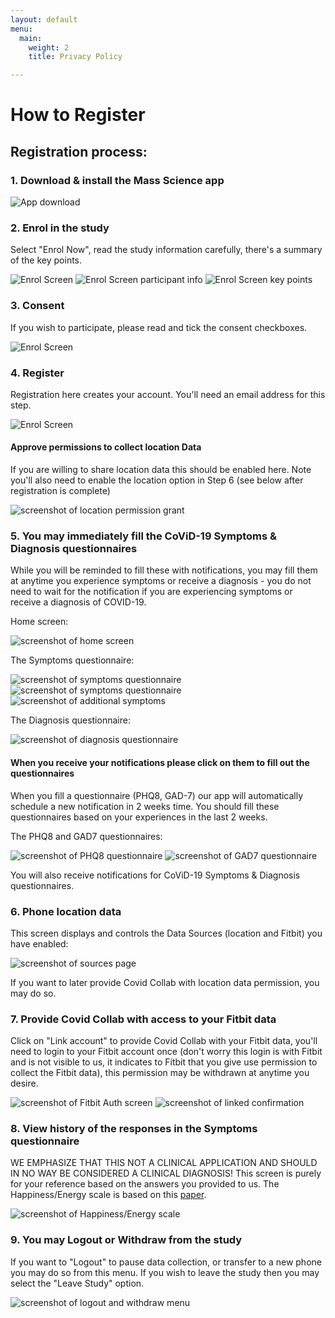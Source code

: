 ```yaml
---
layout: default
menu:
  main:
    weight: 2
    title: Privacy Policy

---
```

# How to Register

## Registration process:


### 1. Download & install the Mass Science app

![App download](uploads/2020/04/08/download-app-buttons.png)

### 2. Enrol in the study
Select "Enrol Now", read the study information carefully, there's a summary of the key points.

![Enrol Screen](uploads/2020/06/29/Screenshot_20200629-214424.jpg)
![Enrol Screen participant info](uploads/2020/06/29/Screenshot_20200629-214452.jpg)
![Enrol Screen key points](uploads/2020/06/29/Screenshot_20200629-214459.jpg)

### 3. Consent
If you wish to participate, please read and tick the consent checkboxes.

![Enrol Screen](uploads/2020/04/08/Screenshot_20200408-211039.jpg)

### 4. Register
Registration here creates your account. You'll need an email address for this step.

![Enrol Screen](uploads/2020/04/08/Screenshot_20200408-211058.jpg)

#### Approve permissions to collect location Data
If you are willing to share location data this should be enabled here. Note you'll also need to enable the location option in Step 6 (see below after registration is complete)

![screenshot  of location permission grant](uploads/2020/04/08/Screenshot_20200408-211236.jpg)

### 5. You may immediately fill the CoViD-19 Symptoms & Diagnosis questionnaires
While you will be reminded to fill these with notifications, you may fill them at anytime you experience symptoms or receive a diagnosis - you do not need to wait for the notification if you are experiencing symptoms or receive a diagnosis of COVID-19.

Home screen:

![screenshot  of home screen](uploads/2020/04/08/Screenshot_20200408-211257.jpg)

The Symptoms questionnaire:

![screenshot  of symptoms questionnaire](uploads/2020/04/08/Screenshot_20200408-211316.jpg)
![screenshot  of symptoms questionnaire](uploads/2020/04/08/Screenshot_20200408-211339.jpg)
![screenshot  of additional symptoms](uploads/2020/04/08/Screenshot_20200408-211345.jpg)

The Diagnosis questionnaire:

![screenshot  of diagnosis questionnaire](uploads/2020/04/08/Screenshot_20200408-211414.jpg)

#### When you receive your notifications please click on them to fill out the questionnaires

When you fill a questionnaire (PHQ8, GAD-7) our app will automatically schedule a new notification in 2 weeks time. You should fill these questionnaires based on your experiences in the last 2 weeks.

The PHQ8 and GAD7 questionnaires:

![screenshot  of PHQ8 questionnaire](uploads/2020/04/08/Screenshot_20200408-211422.jpg)
![screenshot  of GAD7 questionnaire](uploads/2020/04/08/Screenshot_20200408-211433.jpg)

You will also receive notifications for CoViD-19 Symptoms & Diagnosis questionnaires.


### 6. Phone location data
This screen displays and controls the Data Sources (location and Fitbit) you have enabled:

![screenshot of sources page](uploads/2020/04/08/Screenshot_20200408-211440.jpg)

If you want to later provide Covid Collab with location data permission, you may do so.

### 7. Provide Covid Collab with access to your Fitbit data
Click on "Link account" to provide Covid Collab with your Fitbit data, you'll need to login to your Fitbit account once (don't worry this login is with Fitbit and is not visible to us, it indicates to Fitbit that you give use permission to collect the Fitbit data), this permission may be withdrawn at anytime you desire.

![screenshot of Fitbit Auth screen](uploads/2020/04/08/Screenshot_20200408-211620_Chrome.jpg)
![screenshot of linked confirmation](uploads/2020/04/08/Screenshot_20200408-211648.jpg)

### 8. View history of the responses in the Symptoms questionnaire
WE EMPHASIZE THAT THIS NOT A CLINICAL APPLICATION AND SHOULD IN NO WAY BE CONSIDERED A CLINICAL DIAGNOSIS!
This screen is purely for your reference based on the answers you provided to us.
The Happiness/Energy scale is based on this [paper](https://www.ncbi.nlm.nih.gov/pmc/articles/PMC2367156/).

![screenshot of Happiness/Energy scale](uploads/2020/04/08/Screenshot_20200408-211723.jpg)

### 9. You may Logout or Withdraw from the study
If you want to "Logout" to pause data collection, or transfer to a new phone you may do so from this menu. If you wish to leave the study then you may select the "Leave Study" option.

![screenshot of logout and withdraw menu](uploads/2020/04/08/Screenshot_20200408-211705.jpg)
